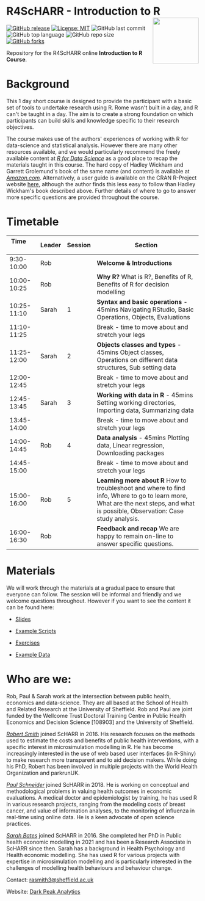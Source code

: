 # R4ScHARR - Introduction to R <img src="https://github.com/RobertASmith/darkpeak/blob/main/man/figures/logo_concise.PNG" align="right" width="120" />

[![GitHub release](https://img.shields.io/badge/R-HEDS-green)](https://img.shields.io/badge/R-hello-green)
[![License: MIT](https://img.shields.io/badge/License-MIT-yellow.svg)](https://opensource.org/licenses/MIT)
![GitHub last commit](https://img.shields.io/github/last-commit/ScHARR-PHEDS/R4ScHARR?color=red&style=plastic)
![GitHub top language](https://img.shields.io/github/languages/top/ScHARR-PHEDS/R4ScHARR?style=plastic)
![GitHub repo size](https://img.shields.io/github/repo-size/ScHARR-PHEDS/R4ScHARR?style=plastic)
[![GitHub forks](https://img.shields.io/github/forks/ScHARR-PHEDS/R4ScHARR?style=social&label=Fork&maxAge=2592000)](https://GitHub.com/ScHARR-PHEDS/R4ScHARR/network/)

Repository for the R4ScHARR online **Introduction to R Course**. 

# Background

This 1 day short course is designed to provide the participant with a basic set of tools to undertake research using R. Rome wasn't built in a day, and R can't be taught in a day. The aim is to create a strong foundation on which participants can build skills and knowledge specific to their research objectives.

The course makes use of the authors' experiences of working with R for data-science and statistical analysis. However there are many other resources available, and we would particularly recommend the freely available content at *[R for Data Science](https://r4ds.had.co.nz/)* as a good place to recap the materials taught in this course. The hard copy of Hadley Wickham and Garrett Grolemund's book of the same name (and content) is available at *[Amazon.com](https://r4ds.had.co.nz/)*. Alternatively, a user guide is available on the CRAN R-Project website [here](https://cran.r-project.org/doc/manuals/r-release/R-intro.html), although the author finds this less easy to follow than Hadley Wickham's book described above. Further details of where to go to answer more specific questions are provided throughout the course.

# Timetable

Time &nbsp; &nbsp; &nbsp; &nbsp; &nbsp; &nbsp; &nbsp; &nbsp; &nbsp; &nbsp;|Leader|Session|Section                                                                                                                                                                      
------------------|---------|-----------|-----------------------------
9:30-10:00 | Rob   |         | **Welcome & Introductions**                                                                                                                                                     
10:00-10:25| Rob   |         | **Why R?** What is R?, Benefits of R, Benefits of R for decision modelling                                                                                                       
10:25-11:10| Sarah | 1 |**Syntax and basic operations** - 45mins Navigating RStudio, Basic Operations, Objects, Evaluations                                                                              
11:10-11:25|      |         |Break - time to move about and stretch your legs                                                                                                                                                                
11:25-12:00| Sarah | 2 |**Objects classes and types** - 45mins Object classes, Operations on different data structures, Sub setting data                                                                 
12:00-12:45|      |         |Break - time to move about and stretch your legs                                                                                                                                                                
12:45-13:45| Sarah | 3 |**Working with data in R** - 45mins Setting working directories, Importing data, Summarizing data                                                                                
13:45-14:00|      |         |Break - time to move about and stretch your legs                                                                                                                                                                 
14:00-14:45| Rob   | 4 |**Data analysis** - 45mins Plotting data, Linear regression, Downloading packages                                                                                                
14:45-15:00|      |         |Break - time to move about and stretch your legs                                                                                                                                                               
15:00-16:00| Rob   | 5 |**Learning more about R** How to troubleshoot and where to find info, Where to go to learn more, What are the next steps, and what is possible, Observation: Case study analysis.
16:00-16:30| Rob   |         |**Feedback and recap** We are happy to remain on-line to answer specific questions. 

# Materials

We will work through the materials at a gradual pace to ensure that everyone can follow. The session will be informal and friendly and we welcome questions throughout. However if you want to see the content it can be found here:

- [Slides](https://github.com/ScHARR-PHEDS/R4ScHARR/blob/master/presentations/Intro%20to%20R%20230322.pptx.pdf)

- [Example Scripts](https://github.com/ScHARR-PHEDS/R4ScHARR/tree/master/scripts)

- [Exercises](https://github.com/ScHARR-PHEDS/R4ScHARR/tree/master/Exercises)

- [Example Data](https://github.com/ScHARR-PHEDS/R4ScHARR/tree/master/data)

# Who are we:

Rob, Paul & Sarah work at the intersection between public health, economics and data-science. They are all based at the School of Health and Related Research at the University of Sheffield. Rob and Paul are joint funded by the Wellcome Trust Doctoral Training Centre in Public Health Economics and Decision Science [108903] and the University of Sheffield.

*[Robert Smith](https://www.linkedin.com/in/robert-smith-53b28438/)* joined ScHARR in 2016. His research focuses on the methods used to estimate the costs and benefits of public health interventions, with a specific interest in microsimulation modelling in R. He has become increasingly interested in the use of web based user interfaces (in R-Shiny) to make research more transparent and to aid decision makers. While doing his PhD, Robert has been involved in multiple projects with the World Health Organization and parkrunUK.

*[Paul Schneider](https://bitowaqr.github.io/)* joined ScHARR in 2018. He is working on conceptual and methodological problems in valuing health outcomes in economic evaluations. A medical doctor and epidemiologist by training, he has used R in various research projects, ranging from the modeling costs of breast cancer, and value of information analyses, to the monitoring of influenza in real-time using online data. He is a keen advocate of open science practices.

*[Sarah Bates](https://www.linkedin.com/in/sarah-bates-647ab9145/)* joined ScHARR in 2016. She completed her PhD in Public health economic modelling in 2021 and has been a Research Associate in ScHARR since then. Sarah has a background in Health Psychology and Health economic modelling. She has used R for various projects with expertise in microsimulation modelling and is particularly interested in the challenges of modelling health behaviours and behaviour change.

Contact:   rasmith3@sheffield.ac.uk

Website: [Dark Peak Analytics](https://www.darkpeakanalytics.com)




